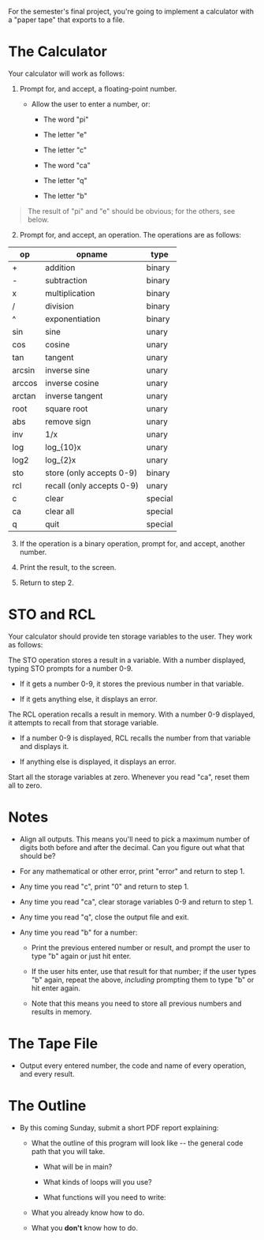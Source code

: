 For the semester's final project, you're going to implement a calculator with a "paper tape" that exports to a file.

# The Calculator

Your calculator will work as follows:

1.  Prompt for, and accept, a floating-point number.

    -   Allow the user to enter a number, or:

        -   The word "pi"

        -   The letter "e"

        -   The letter "c"

        -   The word "ca"

        -   The letter "q"

        -   The letter "b"

> The result of "pi" and "e" should be obvious; for the others, see below.

2.  Prompt for, and accept, an operation. The operations are as follows:

| op     | opname                     | type    |
|--------|----------------------------|---------|
| +      | addition                   | binary  |
| -      | subtraction                | binary  |
| x      | multiplication             | binary  |
| /      | division                   | binary  |
| ^      | exponentiation             | binary  |
| sin    | sine                       | unary   |
| cos    | cosine                     | unary   |
| tan    | tangent                    | unary   |
| arcsin | inverse sine               | unary   |
| arccos | inverse cosine             | unary   |
| arctan | inverse tangent            | unary   |
| root   | square root                | unary   |
| abs    | remove sign                | unary   |
| inv    | 1/x                        | unary   |
| log    | log_{10}x                  | unary   |
| log2   | log_{2}x                   | unary   |
| sto    | store (only accepts 0-9)   | binary  |
| rcl    | recall  (only accepts 0-9) | unary   |
| c      | clear                      | special |
| ca     | clear all                  | special |
| q      | quit                       | special |

3.  If the operation is a binary operation, prompt for, and accept, another number.

4.  Print the result, to the screen.

5.  Return to step 2.

# STO and RCL

Your calculator should provide ten storage variables to the user. They work as follows:

The STO operation stores a result in a variable. With a number displayed, typing STO prompts for a number 0-9.

-   If it gets a number 0-9, it stores the previous number in that variable.

-   If it gets anything else, it displays an error.

The RCL operation recalls a result in memory. With a number 0-9 displayed, it attempts to recall from that storage variable.

-   If a number 0-9 is displayed, RCL recalls the number from that variable and displays it.

-   If anything else is displayed, it displays an error.

Start all the storage variables at zero. Whenever you read "ca", reset them all to zero.

# Notes

-   Align all outputs. This means you'll need to pick a maximum number of digits both before and after the decimal. Can you figure out what that should be?

-   For any mathematical or other error, print "error" and return to step 1.

-   Any time you read "c", print "0" and return to step 1.

-   Any time you read "ca", clear storage variables 0-9 and return to step 1.

-   Any time you read "q", close the output file and exit.

-   Any time you read "b" for a number:

    -   Print the previous entered number or result, and prompt the user to type "b" again or just hit enter.

    -   If the user hits enter, use that result for that number; if the user types "b" again, repeat the above, *including* prompting them to type "b" or hit enter again.

    -   Note that this means you need to store all previous numbers and results in memory.

# The Tape File

-   Output every entered number, the code and name of every operation, and every result.

# The Outline

-   By this coming Sunday, submit a short PDF report explaining:

    -   What the outline of this program will look like -- the general code path that you will take.

        -   What will be in main?

        -   What kinds of loops will you use?

        -   What functions will you need to write:

    -   What you already know how to do.

    -   What you **don't** know how to do.
